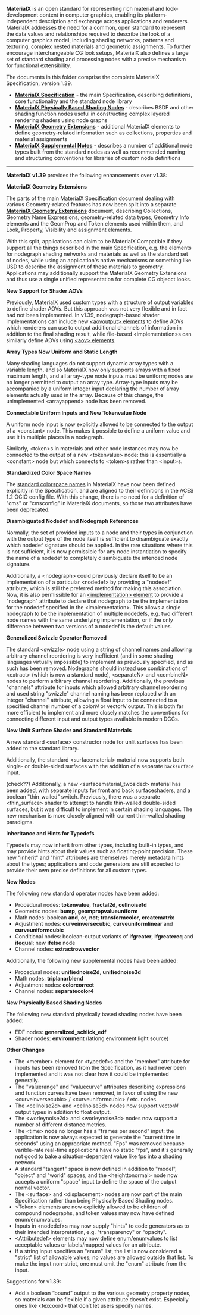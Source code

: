 <!-----
README for MaterialX Specification v1.39
----->

**MaterialX** is an open standard for representing rich material and look-development content in computer graphics, enabling its platform-independent description and exchange across applications and renderers.  MaterialX addresses the need for a common, open standard to represent the data values and relationships required to describe the look of a computer graphics model, including shading networks, patterns and texturing, complex nested materials and geometric assignments. To further encourage interchangeable CG look setups, MaterialX also defines a large set of standard shading and processing nodes with a precise mechanism for functional extensibility.

The documents in this folder comprise the complete MaterialX Specification, version 1.39.

* [**MaterialX Specification**](./MaterialX.Specification.md) - the main Specification, describing definitions, core functionality and the standard node library
* [**MaterialX Physically Based Shading Nodes**](./MaterialX.PBRSpec.md) - describes BSDF and other shading function nodes useful in constructing complex layered rendering shaders using node graphs
* [**MaterialX Geometry Extensions**](./MaterialX.GeomExts.md) - additional MaterialX elements to define geometry-related information such as collections, properties and material assignments
* [**MaterialX Supplemental Notes**](./MaterialX.Supplement.md) - describes a number of additional node types built from the standard nodes as well as recommended naming and structuring conventions for libraries of custom node definitions

<p>

---


**MaterialX v1.39** provides the following enhancements over v1.38:


**MaterialX Geometry Extensions**

The parts of the main MaterialX Specification document dealing with various Geometry-related features has now been split into a separate [**MaterialX Geometry Extensions**](./MaterialX.GeomExts.md) document, describing Collections, Geometry Name Expressions, geometry-related data types, Geometry Info elements and the GeomProp and Token elements used within them, and Look, Property, Visibility and assignment elements.

With this split, applications can claim to be MaterialX Compatible if they support all the things described in the main Specification, e.g. the elements for nodegraph shading networks and materials as well as the standard set of nodes, while using an application's native mechanisms or something like USD to describe the assignment of these materials to geometry.  Applications may additionally support the MaterialX Geometry Extensions and thus use a single unified representation for complete CG objecct looks.


**New Support for Shader AOVs**

Previously, MaterialX used custom types with a structure of output variables to define shader AOVs.  But this approach was not very flexible and in fact had not been implemented.  In v1.39, nodegraph-based shader implementations can include new [&lt;aovoutput> elements](./MaterialX.Specification.md#aov-output-elements) to define AOVs which renderers can use to output additional channels of information in addition to the final shading result, while file-based &lt;implementation>s can similarly define AOVs using [&lt;aov> elements](./MaterialX.Specification.md#implementation-aov-elements).


**Array Types Now Uniform and Static Length**

Many shading languages do not support dynamic array types with a variable length, and so MaterialX now only supports arrays with a fixed maximum length, and all array-type node inputs must be uniform; nodes are no longer permitted to output an array type.  Array-type inputs may be accompanied by a uniform integer input declaring the number of array elements actually used in the array.  Because of this change, the unimplemented &lt;arrayappend> node has been removed.


**Connectable Uniform Inputs and New Tokenvalue Node**

A uniform node input is now explicitly allowed to be connected to the output of a &lt;constant> node.  This makes it possible to define a uniform value and use it in multiple places in a nodegraph.

Similarly, &lt;token>s in materials and other node instances may now be connected to the output of a new &lt;tokenvalue> node: this is essentially a &lt;constant> node but which connects to &lt;token>s rather than &lt;input>s.


**Standardized Color Space Names**

The [standard colorspace names](./MaterialX.Specification.md#color-spaces-and-color-management-systems) in MaterialX have now been defined explicitly in the Specification, and are aligned to their definitions in the ACES 1.2 OCIO config file.  With this change, there is no need for a definition of "cms" or "cmsconfig" in MaterialX documents, so those two attributes have been deprecated.


**Disambiguated Nodedef and Nodegraph References**

Normally, the set of provided inputs to a node and their types in conjunction with the output type of the node itself is sufficient to disambiguate exactly which nodedef signature should be applied.  In the rare situations where this is not sufficient, it is now permissible for any node instantiation to specify the name of a nodedef to completely disambiguate the intended node signature.

Additionally, a &lt;nodegraph> could previously declare itself to be an implementation of a particular &lt;nodedef> by providing a "nodedef" attribute, which is still the preferred method for making this association.  Now, it is also permissible for an [&lt;implementation> element](39/MaterialX.Specification.md#custom-node-definition-using-implementation-elements) to provide a "nodegraph" attribute to declare that nodegraph to be the implementation for the nodedef specified in the &lt;implementation>.  This allows a single nodegraph to be the implementation of multiple nodedefs, e.g. two different node names with the same underlying implementation, or if the only difference between two versions of a nodedef is the default values.


**Generalized Swizzle Operator Removed**

The standard &lt;swizzle> node using a string of channel names and allowing arbitrary channel reordering is very inefficient (and in some shading languages virtually impossible) to implement as previously specified, and as such has been removed.  Nodegraphs should instead use combinations of &lt;extract> (which is now a standard node), &lt;separateN> and &lt;combineN> nodes to perform arbitrary channel reordering.  Additionally, the previous "channels" attribute for inputs which allowed arbitrary channel reordering and used string "swizzle" channel naming has been replaced with an integer "channel" attribute, allowing a float input to be connected to a specified channel number of a color<em>N</em> or vector<em>N</em> output.  This is both far more efficient to implement and more closely matches the conventions for connecting different input and output types available in modern DCCs.


**New Unlit Surface Shader and Standard Materials**

A new standard &lt;surface> constructor node for unlit surfaces has been added to the standard library.

Additionally, the standard &lt;surfacematerial> material now supports both single- or double-sided surfaces with the addition of a separate `backsurface` input.

(check??) Additionally, a new &lt;surfacematerial_twosided> material has been added, with separate inputs for front and back surfaceshaders, and a boolean "thin_walled" switch.  Previously, there was a separate &lt;thin_surface> shader to attempt to handle thin-walled double-sided surfaces, but it was difficult to implement in certain shading languages.  The new mechanism is more closely aligned with current thin-walled shading paradigms.


**Inheritance and Hints for Typedefs**

Typedefs may now inherit from other types, including built-in types, and may provide hints about their values such as floating-point precision.  These new "inherit" and "hint" attributes are themselves merely metadata hints about the types; applications and code generators are still expected to provide their own precise definitions for all custom types.


**New Nodes**

The following new standard operator nodes have been added:

* Procedural nodes: **tokenvalue**, **fractal2d**, **cellnoise1d**
* Geometric nodes: **bump**, **geompropvalueuniform**
* Math nodes: boolean **and**, **or**, **not**; **transformcolor**, **creatematrix**
* Adjustment nodes: **curveinversecubic**, **curveuniformlinear** and **curveuniformcubic**
* Conditional nodes: boolean-output variants of **ifgreater**, **ifgreatereq** and **ifequal**; new **ifelse** node
* Channel nodes: **extractrowvector**

Additionally, the following new supplemental nodes have been added:

* Procedural nodes: **unifiednoise2d**, **unifiednoise3d**
* Math nodes: **triplanarblend**
* Adjustment nodes: **colorcorrect**
* Channel nodes: **separatecolor4**


**New Physically Based Shading Nodes**

The following new standard physically based shading nodes have been added:

* EDF nodes: **generalized_schlick_edf**
* Shader nodes: **environment** (latlong environment light source)


**Other Changes**

* The &lt;member> element for &lt;typedef>s and the "member" attribute for inputs has been removed from the Specification, as it had never been implemented and it was not clear how it could be implemented generally.
* The "valuerange" and "valuecurve" attributes describing expressions and function curves have been removed, in favor of using the new &lt;curveinversecubic> / &lt;curveuniformcubic> / etc. nodes.
* The &lt;cellnoise2d> and &lt;cellnoise3d> nodes now support vector<em>N</em> output types in addition to float output.
* The &lt;worleynoise2d> and &lt;worleynoise3d> nodes now support a number of different distance metrics.
* The &lt;time> node no longer has a "frames per second" input: the application is now always expected to generate the "current time in seconds" using an appropriate method.  "Fps" was removed because varible-rate real-time applications have no static "fps", and it's generally not good to bake a situation-dependent value like fps into a shading network.
* A standard "tangent" space is now defined in addition to "model", "object" and "world" spaces, and the &lt;heighttonormal> node now accepts a uniform "space" input to define the space of the output normal vector.
* The &lt;surface> and &lt;displacement> nodes are now part of the main Specification rather than being Physically Based Shading nodes.
* &lt;Token> elements are now explicitly allowed to be children of compound nodegraphs, and token values may now have defined enum/enumvalues.
* Inputs in &lt;nodedef>s may now supply "hints" to code generators as to their intended interpretation, e.g. "transparency" or "opacity".
* &lt;Attributedef> elements may now define enum/enumvalues to list acceptable values or labels/mapped values for an attribute.
* If a string input specifies an "enum" list, the list is now considered a "strict" list of allowable values; no values are allowed outside that list.  To make the input non-strict, one must omit the "enum" atribute from the input.


Suggestions for v1.39:

* Add a boolean “bound” output to the various geometry property nodes, so materials can be flexible if a given attribute doesn’t exist. Especially ones like &lt;texcoord> that don’t let users specify names.

